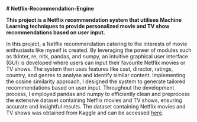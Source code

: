 **# Netflix-Recommendation-Engine**

**This project is a Netflix recommendation system that utilises Machine Learning techniques to provide personalized movie and TV show recommendations based on user input.**

In this project, a Netflix recommendation catering to the interests of movie enthusiasts like myself is created. By leveraging the power of modules such as tkinter, re, nltk, pandas, and numpy, an intuitive graphical user interface (GUI) is developed where users can input their favourite Netflix movies or TV shows. The system then uses features like cast, director, ratings, country, and genres to analyse and identify similar content. Implementing the cosine similarity approach, I designed the system to generate tailored recommendations based on user input. Throughout the development process, I employed pandas and numpy to efficiently clean and preprocess the extensive dataset containing Netflix movies and TV shows, ensuring accurate and insightful results. The dataset containing Netflix movies and TV shows was obtained from Kaggle and can be accessed [here]([url](https://www.kaggle.com/datasets/satpreetmakhija/netflix-movies-and-tv-shows-2021?resource=download)).
